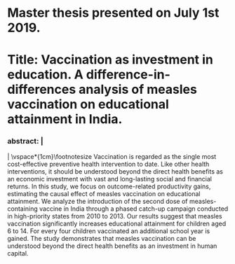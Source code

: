 # Master thesis presented on July 1st 2019.
# Title: Vaccination as investment in education. A difference-in-differences analysis of measles vaccination on educational attainment in India.

### abstract: |
  | \vspace*{1cm}\footnotesize Vaccination is regarded as the single most cost-effective preventive health intervention to date. Like other health interventions, it should be understood beyond the direct health benefits as an economic investment with vast and long-lasting social and financial returns. In this study, we focus on outcome-related productivity gains, estimating the causal effect of measles vaccination on educational attainment. We analyze the introduction of the second dose of measles-containing vaccine in India through a phased catch-up campaign conducted in high-priority states from 2010 to 2013. Our results suggest that measles vaccination significantly increases educational attainment for children aged 6 to 14. For every four children vaccinated an additional school year is gained. The study demonstrates that measles vaccination can be understood beyond the direct health benefits as an investment in human capital. 
